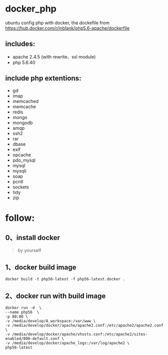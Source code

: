 # docker_php
ubuntu config php with docker, the dockefile from https://hub.docker.com/r/inblank/php5.6-apache/dockerfile

## includes:
- apache 2.4.5 (with rewrite、ssl module)
- php 5.6.40

## include php extentions:

- gd
- imap
- memcached
- memcache
- redis
- mongo
- mongodb
- amqp
- ssh2
- rar
- dbase
- exif
- opcache
- pdo_mysql
- mysql
- mysqli
- soap
- pcntl
- sockets
- tidy
- zip

# follow:

## 0、install docker
> by yourself

## 1、docker build image

```
docker build -t php56-latest -f php56-latest.docker .
```

## 2、docker run with build image

```
docker run -d  \
--name php56  \
-p 80:80 \
-v /media/develop/A_workspace:/var/www \
-v /media/develop/docker/apache/apache2.conf:/etc/apache2/apache2.conf \
-v /media/develop/docker/apache/vhosts.conf:/etc/apache2/sites-enabled/000-default.conf \
-v /media/develop/docker/apache_logs:/var/log/apache2 \
php56-latest

```
